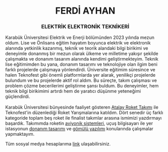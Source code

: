 <h1 align="center">FERDİ AYHAN</h1>
<h3 align="center">ELEKTRİK ELEKTRONİK TEKNİKERİ</h3>

Karabük Üniversitesi Elektrik ve Enerji bölümünden 2023 yılında mezun oldum. Lise ve Önlisans eğitim hayatım boyunca elektrik ve elektronik alanında yetkinlik kazanmış, teknik ve teorik alandaki bilgi birikimi ve deneyimle donanmış bir mezun olarak ülkeme ve milletime yakışır şekilde çalışmakta ve donanım tasarım alanında kendimi geliştirmekteyim.
Teknik lise eğitimimden bu yana, donanım tasarımı ve teknolojiye olan ilgim beni farklı projelerde çalışmaya yönlendirdi. Üniversite eğitimim süresince ve halen Teknofest gibi önemli platformlarda yer alarak, yenilikçi projelerde bulundum ve bu projelerde aktif rol aldım. Bu süreçte, takım çalışması ve problem çözme becerilerimi geliştirme şansı buldum. Bu deneyimler, hem teknik bilgi birikimimi artırdı hem de yaratıcı düşünme yeteneğimi güçlendirdi.
<br>
<br>
Karabük Üniversitesi bünyesinde faaliyet gösteren [Atalay Roket Takımı](https://www.instagram.com/atalayroket/) ile Teknofest'in düzenlediği Roket Yarışmalarına katıldım. Dört senedir üç farklı kategoride toplam beş roket ile finalist takımlar arasına ismimizi yazdırmayı başardık. Takımımda roketin [aviyonik sistemleri](https://github.com/atalayroket/atalay_aviyoniksistem), uçuş bilgisayarı ile yer istasyonun [donanım tasarımı](https://github.com/atalayroket/atalay_donanimtasarimi) ve [gömülü yazılımı](https://github.com/atalayroket/atalay_gomuluyazilim) konularında çalışmalar yapmaktayım.

Tüm sosyal medya hesaplarıma [link](linktr.ee/Ferdia78) ulaşabilirsiniz.
